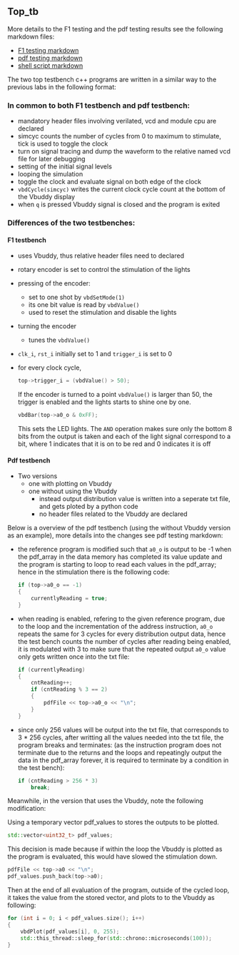 ## Top_tb

More details to the F1 testing and the pdf testing results see the following markdown files:
- [F1 testing markdown](link)
- [pdf testing markdown](link)
- [shell script markdown](https://github.com/luju1108/Team14/blob/6bdb7d9b94ac3fe67cde19d325a89a3b5d6d1de3/project/shellscript/README.md)

The two top testbench c++ programs are written in a similar way to the previous labs in the following format:

### In common to both F1 testbench and pdf testbench:
- mandatory header files involving verilated, vcd and module cpu are declared 
- simcyc counts the number of cycles from 0 to maximum to stimulate, tick is used to toggle the clock
- turn on signal tracing and dump the waveform to the relative named vcd file for later debugging 
- setting of the initial signal levels
- looping the simulation 
- toggle the clock and evaluate signal on both edge of the clock
- `vbdCycle(simcyc)` writes the current clock cycle count at the bottom of the Vbuddy display
- when `q` is pressed Vbuddy signal is closed and the program is exited

### Differences of the two testbenches: <br>

#### F1 testbench
- uses Vbuddy, thus relative header files need to declared
- rotary encoder is set to control the stimulation of the lights
- pressing of the encoder:
    - set to one shot by `vbdSetMode(1)`
    - its one bit value is read by `vbdValue()`
    - used to reset the stimulation and disable the lights
- turning the encoder
    - tunes the `vbdValue()`
- `clk_i`, `rst_i` initially set to 1 and `trigger_i` is set to 0
- for every clock cycle, 

    ``` C++
    top->trigger_i = (vbdValue() > 50);
    ```

    If the encoder is turned to a point `vbdValue()` is larger than 50, the trigger is enabled and the lights starts to shine one by one. 

    ``` C++
    vbdBar(top->a0_o & 0xFF);
    ```

    This sets the LED lights. The `AND` operation makes sure only the bottom 8 bits from the output is taken and each of the light signal correspond to a bit, where 1 indicates that it is on to be red and 0 indicates it is off


#### Pdf testbench

- Two versions
    - one with plotting on Vbuddy
    - one without using the Vbuddy
        - instead output distribution value is written into a seperate txt file, and gets ploted by a python code
        - no header files related to the Vbuddy are declared

Below is a overview of the pdf testbench (using the without Vbuddy version as an example), more details into the changes see pdf testing markdown:
- the reference program is modified such that `a0_o` is output to be -1 when the pdf_array in the data memory has completed its value update and the program is starting to loop to read each values in the pdf_array; hence in the stimulation there is the following code:

    ``` C++
    if (top->a0_o == -1)
    {
        currentlyReading = true;
    }
    ``` 

- when reading is enabled, refering to the given reference program, due to the loop and the incrementation of the address instruction, `a0_o` repeats the same for 3 cycles for every distribution output data, hence the test bench counts the number of cycles after reading being enabled, it is modulated with 3 to make sure that the repeated output `a0_o` value only gets written once into the txt file:

    ``` C++
    if (currentlyReading)
    {
        cntReading++;
        if (cntReading % 3 == 2)
        {
            pdfFile << top->a0_o << "\n";
        }
    }
    ```

- since only 256 values will be output into the txt file, that corresponds to 3 * 256 cycles, after writting all the values needed into the txt file, the program breaks and terminates: (as the instruction program does not terminate due to the returns and the loops and repeatingly output the data in the pdf_array forever, it is required to terminate by a condition in the test bench):

    ``` C++
    if (cntReading > 256 * 3)
        break;
    ```


Meanwhile, in the version that uses the Vbuddy, note the following modification:

Using a temporary vector pdf_values to stores the outputs to be plotted. 

``` C++
std::vector<uint32_t> pdf_values;
``` 

This decision is made because if within the loop the Vbuddy is plotted as the program is evaluated, this would have slowed the stimulation down. 

``` C++
pdfFile << top->a0 << "\n";
pdf_values.push_back(top->a0);
``` 

Then at the end of all evaluation of the program, outside of the cycled loop, it takes the value from the stored vector, and plots to to the Vbuddy as following:

``` C++
for (int i = 0; i < pdf_values.size(); i++)
{
    vbdPlot(pdf_values[i], 0, 255);
    std::this_thread::sleep_for(std::chrono::microseconds(100));
}
``` 